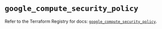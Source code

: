 # `google_compute_security_policy`

Refer to the Terraform Registry for docs: [`google_compute_security_policy`](https://registry.terraform.io/providers/hashicorp/google/6.35.0/docs/resources/compute_security_policy).
